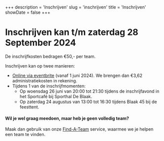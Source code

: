 +++
description = 'Inschrijven'
slug = 'inschrijven'
title = 'Inschrijven'
showDate = false
+++

# Inschrijven kan t/m zaterdag 28 September 2024

De inschrijfkosten bedragen €50,- per team.

Inschrijven kan op twee manieren:
* [Online via eventbrite](https://www.eventbrite.nl/e/wijkwis-de-blaak-2024-tickets-915512591807) (vanaf 1 juni 2024). 
  We brengen dan €3,62 administratiekosten in rekening.
* Tijdens 1 van de inschrijfmomenten:
  * Op woensdag 26 juni van 20:00 tot 21:30 tijdens de inschrijfavond in het Sportcafé bij Sporthal De Blaak.
  * Op zaterdag 24 augustus van 13:00 tot 16:30 tijdens Blaak 45 bij de feesttent.

#### Wil je wel graag meedoen, maar heb je geen volledig team?
Maak dan gebruik van onze [Find-A-Team](/find-a-team) service, waarmee we je helpen een team te vinden.
